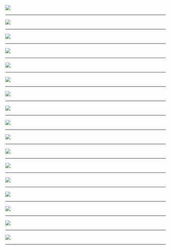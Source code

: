 
![](XPATH/X1.PNG)

_________________________________________________________________________________________________________________________________


![](XPATH/X2.PNG)

_________________________________________________________________________________________________________________________________

![](XPATH/X3.PNG)

_________________________________________________________________________________________________________________________________

![](XPATH/X4.PNG)

_________________________________________________________________________________________________________________________________

![](XPATH/X5.PNG)

_________________________________________________________________________________________________________________________________

![](XPATH/X6.PNG)

_________________________________________________________________________________________________________________________________

![](XPATH/X7.PNG)

_________________________________________________________________________________________________________________________________

![](XPATH/X8.PNG)

_________________________________________________________________________________________________________________________________

![](XPATH/X9.PNG)

_________________________________________________________________________________________________________________________________

![](XPATH/X10.PNG)

_________________________________________________________________________________________________________________________________

![](XPATH/X11.PNG)

________________________________________________________________________________________________________________________________

![](XPATH/X12.PNG)

_________________________________________________________________________________________________________________________________

![](XPATH/X13.PNG)

_________________________________________________________________________________________________________________________________

![](XPATH/X14.PNG)

_________________________________________________________________________________________________________________________________

![](XPATH/X15.PNG)

_________________________________________________________________________________________________________________________________

![](XPATH/X16.PNG)

_________________________________________________________________________________________________________________________________

![](XPATH/X17.PNG)

_________________________________________________________________________________________________________________________________

